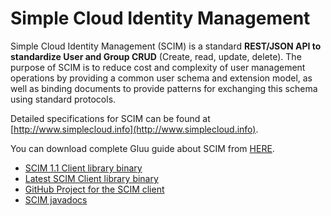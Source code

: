 # Simple Cloud Identity Management

Simple Cloud Identity Management (SCIM) is a standard **REST/JSON API to standardize User and Group CRUD** (Create, read, update, delete). The purpose of SCIM is to reduce cost and complexity of user management operations by providing a common user schema and extension model, as well as binding documents to provide patterns for exchanging this schema using standard protocols. 

Detailed specifications for SCIM can be found at [http://www.simplecloud.info](http://www.simplecloud.info). 

You can download complete Gluu guide about SCIM from [HERE](https://github.com/GluuFederation/SCIM-Client/tree/master/doc/pdf).

- [SCIM 1.1 Client library binary](http://ox.gluu.org/maven/gluu/scim/client/SCIM-Client/1.1.0.Final/)
- [Latest SCIM Client library binary](http://ox.gluu.org/maven/gluu/scim/client/SCIM-Client/2.3.4.Final/)
- [GitHub Project for the SCIM client](https://github.com/GluuFederation/SCIM-Client)
- [SCIM javadocs](http://ox.gluu.org/scim-javadocs)


